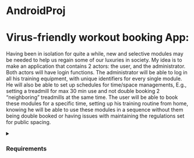 # AndroidProj

# Virus-friendly workout booking App:
Having been in isolation for quite a while, new and selective modules may be needed to help us regain some of our luxuries in society. My idea is to make an application that contains 2 actors: the user, and the administrator. 
Both actors will have login functions.
The administrator will be able to log in all his training equipment, with unique identifiers for every single module. He will also be able to set up schedules for time/space managements, E.g., setting a treadmill for max 30 min use and not double booking 2 “neighboring” treadmills at the same time.
The user will be able to book these modules for a specific time, setting up his training routine from home, knowing he will be able to use these modules in a sequence without them being double booked or having issues with maintaining the regulations set for public spacing. 


<details>
<summary><b><h3>Requirements</h3></b></summary>
<br>

# High:
1) As an administrator I want to be able to register all my equipment, as well as inserting specific information regarding user regulations, timetables, and safety information.
2) As a user I want to be able to book training modules for a specific period, because we want the gyms open again. 


# Medium:

3) As an administrator I want to be able to provide and register users who put up a subscription in my Gym because preventing unregistered users will be necessary. 
4) As a user I want to be able to receive tables, data, and statistics regarding my past trainings because it can help me get motivated and help me regulate training into a steady and progressive rhythm.


# Low:
5) As an administrator I want to have the ability to broadcast information incase of emergencies or change of policies.
6) As a user I want to be able to insert my training data after my period, E.g. running speed, sets and weights because all data can be used for future regulations.

</details>

